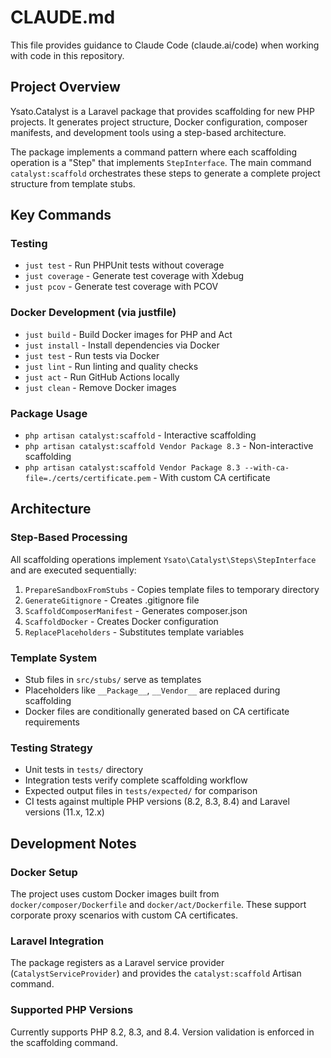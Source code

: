 # CLAUDE.md

This file provides guidance to Claude Code (claude.ai/code) when working with code in this repository.

## Project Overview

Ysato.Catalyst is a Laravel package that provides scaffolding for new PHP projects. It generates project structure, Docker configuration, composer manifests, and development tools using a step-based architecture.

The package implements a command pattern where each scaffolding operation is a "Step" that implements `StepInterface`. The main command `catalyst:scaffold` orchestrates these steps to generate a complete project structure from template stubs.

## Key Commands

### Testing
- `just test` - Run PHPUnit tests without coverage
- `just coverage` - Generate test coverage with Xdebug
- `just pcov` - Generate test coverage with PCOV

### Docker Development (via justfile)
- `just build` - Build Docker images for PHP and Act
- `just install` - Install dependencies via Docker
- `just test` - Run tests via Docker
- `just lint` - Run linting and quality checks
- `just act` - Run GitHub Actions locally
- `just clean` - Remove Docker images

### Package Usage
- `php artisan catalyst:scaffold` - Interactive scaffolding
- `php artisan catalyst:scaffold Vendor Package 8.3` - Non-interactive scaffolding
- `php artisan catalyst:scaffold Vendor Package 8.3 --with-ca-file=./certs/certificate.pem` - With custom CA certificate

## Architecture

### Step-Based Processing
All scaffolding operations implement `Ysato\Catalyst\Steps\StepInterface` and are executed sequentially:

1. `PrepareSandboxFromStubs` - Copies template files to temporary directory
2. `GenerateGitignore` - Creates .gitignore file
3. `ScaffoldComposerManifest` - Generates composer.json
4. `ScaffoldDocker` - Creates Docker configuration
5. `ReplacePlaceholders` - Substitutes template variables

### Template System
- Stub files in `src/stubs/` serve as templates
- Placeholders like `__Package__`, `__Vendor__` are replaced during scaffolding
- Docker files are conditionally generated based on CA certificate requirements

### Testing Strategy
- Unit tests in `tests/` directory
- Integration tests verify complete scaffolding workflow
- Expected output files in `tests/expected/` for comparison
- CI tests against multiple PHP versions (8.2, 8.3, 8.4) and Laravel versions (11.x, 12.x)

## Development Notes

### Docker Setup
The project uses custom Docker images built from `docker/composer/Dockerfile` and `docker/act/Dockerfile`. These support corporate proxy scenarios with custom CA certificates.

### Laravel Integration
The package registers as a Laravel service provider (`CatalystServiceProvider`) and provides the `catalyst:scaffold` Artisan command.

### Supported PHP Versions
Currently supports PHP 8.2, 8.3, and 8.4. Version validation is enforced in the scaffolding command.
